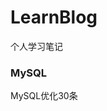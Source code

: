 # LearnBlog
个人学习笔记




### MySQL

  <a src="https://github.com/China-Ma/LearnBlog/issues/1"> MySQL优化30条 </a>
